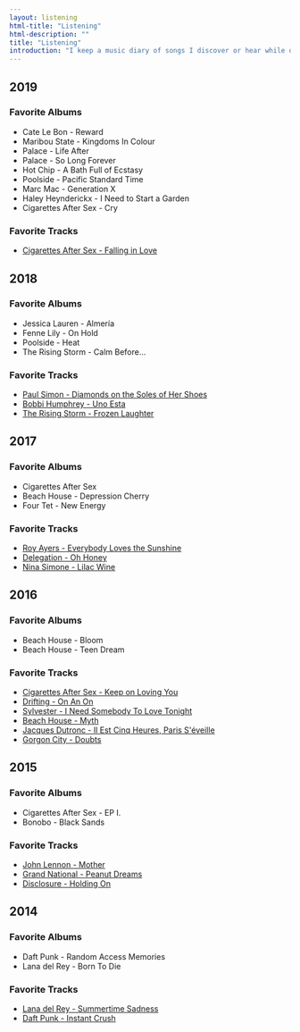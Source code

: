 ```yaml
---
layout: listening
html-title: "Listening"
html-description: ""
title: "Listening"
introduction: "I keep a music diary of songs I discover or hear while out and about. Each year is also marked with a collection of my favorite newly released tracks and albums."
---
```


## 2019
###  Favorite Albums
* Cate Le Bon - Reward
* Maribou State - Kingdoms In Colour
* Palace - Life After
* Palace - So Long Forever
* Hot Chip - A Bath Full of Ecstasy
* Poolside - Pacific Standard Time
* Marc Mac - Generation X
* Haley Heynderickx - I Need to Start a Garden
* Cigarettes After Sex - Cry

### Favorite Tracks
* [Cigarettes After Sex - Falling in Love](https://cigarettesaftersex.bandcamp.com/track/falling-in-love)

## 2018
### Favorite Albums
* Jessica Lauren - Almería
* Fenne Lily - On Hold
* Poolside - Heat
* The Rising Storm - Calm Before...
 
### Favorite Tracks
* [Paul Simon - Diamonds on the Soles of Her Shoes](https://open.spotify.com/track/71GvlH0VdeClloLIkHrAVu?si=2UwtWYJDRc-9cGWDRjrBTg)
* [Bobbi Humphrey - Uno Esta](https://open.spotify.com/track/3L1kD0jgSfbdSyciyWc27i?si=h0at7_0cTpmh4OPbx2WRvA)
* [The Rising Storm - Frozen Laughter](https://open.spotify.com/track/6vfIzEy2CxslHi7L2llIfx?si=m8Pg1cqOSgOr9joXrKVBdA)

## 2017
### Favorite Albums
* Cigarettes After Sex
* Beach House - Depression Cherry
* Four Tet - New Energy

### Favorite Tracks
* [Roy Ayers - Everybody Loves the Sunshine](https://open.spotify.com/track/5le4sn0iMcnKU56bdmNzso?si=ausznTZbQ9-Ecs8UvxZWTw)
* [Delegation - Oh Honey](https://open.spotify.com/track/3TiCuJiisBOB9HzKAM6FDG?si=RW3f3056RUKq32Rz8J1r2w)
* [Nina Simone - Lilac Wine](https://open.spotify.com/track/2qhievF6KHSxylW7XBt1pz?si=mWyLACBWR6Wme7zAHfSVyg)

## 2016
### Favorite Albums
* Beach House - Bloom
* Beach House - Teen Dream

### Favorite Tracks
* [Cigarettes After Sex - Keep on Loving You](https://cigarettesaftersex.bandcamp.com/track/keep-on-loving-you)
* [Drifting - On An On](https://itsonanon.bandcamp.com/track/drifting)
* [Sylvester - I Need Somebody To Love Tonight](https://open.spotify.com/track/3LsT91KRYwtMNnlmnTxMJU?si=QTsCi922SJajYYStXGuhTw)
* [Beach House - Myth](https://beachhouse.bandcamp.com/track/myth)
* [Jacques Dutronc - Il Est Cinq Heures, Paris S'éveille](https://open.spotify.com/track/2CLeotsLhEUu0qkj56vbUj?si=Iqm3ImGcTGK-Yo7zbDnNlA)
* [Gorgon City - Doubts](https://open.spotify.com/track/19WDbl8eJvSynQVKE8yGP9?si=LcWmKy1PQXS3BFEhPUWgFg)

## 2015
### Favorite Albums
* Cigarettes After Sex - EP I.
* Bonobo - Black Sands

### Favorite Tracks
* [John Lennon - Mother](https://open.spotify.com/track/43Ud1IajwtBvw6ONj6aK2Q?si=SB5b7g_9Q1mJiG_5Kc4_hQ)
* [Grand National - Peanut Dreams](https://open.spotify.com/track/2Z5N9wCdY9YiGUor3KrmfO?si=nRPP-4v0S_aw-vU16GtdzQ)
* [Disclosure - Holding On](https://open.spotify.com/track/5KKuP2fVygZs6iPXvNHXAF?si=-vXAF1oeRiemm30xEwV7Jg)

## 2014
### Favorite Albums
* Daft Punk - Random Access Memories
* Lana del Rey - Born To Die

### Favorite Tracks
* [Lana del Rey - Summertime Sadness](https://open.spotify.com/track/3BJe4B8zGnqEdQPMvfVjuS?si=NucaBq-RS0ixCrIXFnEbSw)
* [Daft Punk - Instant Crush](https://open.spotify.com/track/2cGxRwrMyEAp8dEbuZaVv6?si=ZxxrHCmTTVKKZyevMBylRg)
